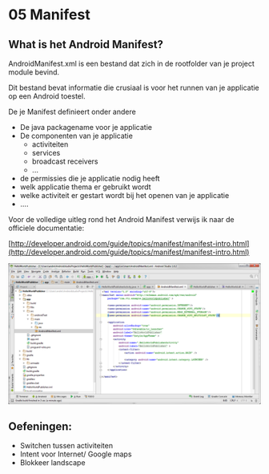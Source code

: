 # 05 Manifest #

## What is het Android Manifest?

AndroidManifest.xml is een bestand dat zich in de rootfolder van je project module bevind.

Dit bestand bevat informatie die crusiaal is voor het runnen van je applicatie op een Android toestel. 

De je Manifest definieert onder andere

- De java packagename voor je applicatie
- De componenten van je applicatie
	- activiteiten
	- services
	- broadcast receivers
	- ...
- de permissies die je applicatie nodig heeft
- welk applicatie thema er gebruikt wordt
- welke activiteit er gestart wordt bij het openen van je applicatie
- ....


Voor de volledige uitleg rond het Android Manifest verwijs ik naar de officiele documentatie:

[http://developer.android.com/guide/topics/manifest/manifest-intro.html](http://developer.android.com/guide/topics/manifest/manifest-intro.html)


![New Project](/images/05_manifest.png)


## Oefeningen: 

- Switchen tussen activiteiten
- Intent voor Internet/ Google maps
- Blokkeer landscape